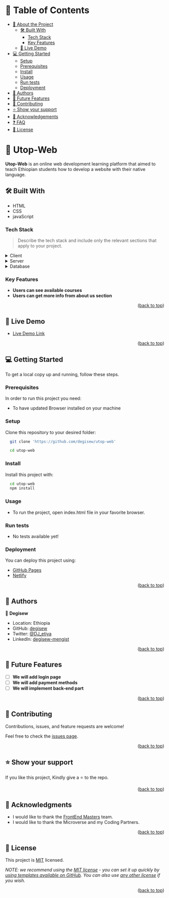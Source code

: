 <a name="readme-top"></a>

<!-- TABLE OF CONTENTS -->

# 📗 Table of Contents

- [📖 About the Project](#about-project)
  - [🛠 Built With](#built-with)
    - [Tech Stack](#tech-stack)
    - [Key Features](#key-features)
  - [🚀 Live Demo](#live-demo)
- [💻 Getting Started](#getting-started)
  - [Setup](#setup)
  - [Prerequisites](#prerequisites)
  - [Install](#install)
  - [Usage](#usage)
  - [Run tests](#run-tests)
  - [Deployment](#triangular_flag_on_post-deployment)
- [👥 Authors](#authors)
- [🔭 Future Features](#future-features)
- [🤝 Contributing](#contributing)
- [⭐️ Show your support](#support)
- [🙏 Acknowledgements](#acknowledgements)
- [❓ FAQ](#faq)
- [📝 License](#license)

<!-- PROJECT DESCRIPTION -->

# 📖 Utop-Web <a name="about-project"></a>

**Utop-Web** is an online web development learning platform that aimed to teach Ethiopian students how to develop a website with their native language.

## 🛠 Built With <a name="built-with"></a>
- HTML
- CSS
- javaScript

### Tech Stack <a name="tech-stack"></a>

> Describe the tech stack and include only the relevant sections that apply to your project.

<details>
  <summary>Client</summary>
  <ul>
    <li><a href="https://devdocs.io/html/">HTML5</a></li>
    <li><a href="https://devdocs.io/css/">CSS</a></li>
    <li><a href="https://javascript.info/">JavaScript</a></li>
  </ul>
</details>

<details>
  <summary>Server</summary>
  <ul>
    <li>Not available yet!</li>
  </ul>
</details>

<details>
<summary>Database</summary>
<ul>
  <li>Not available yet!</li>
  </ul>
</details>

<!-- Features -->

### Key Features <a name="key-features"></a>

- **Users can see available courses**
- **Users can get more info from about us section**

<p align="right">(<a href="#readme-top">back to top</a>)</p>

<!-- LIVE DEMO -->

## 🚀 Live Demo <a name="live-demo"></a>
- [Live Demo Link](https://degisew.github.io/utop-web/)

<p align="right">(<a href="#readme-top">back to top</a>)</p>

<!-- GETTING STARTED -->

## 💻 Getting Started <a name="getting-started"></a>

To get a local copy up and running, follow these steps.	  

### Prerequisites

In order to run this project you need:
- To have updated Browser installed on your machine

### Setup
Clone this repository to your desired folder:

```sh
  git clone 'https://github.com/degisew/utop-web'

  cd utop-web
```
### Install
Install this project with:

```sh
  cd utop-web
  npm install
```

### Usage

- To run the project, open index.html file in your favorite browser.

### Run tests

- No tests available yet!

### Deployment

You can deploy this project using:

- [GitHub Pages](https://pages.github.com/)
- [Netlify](https://app.netlify.com/)

<p align="right">(<a href="#readme-top">back to top</a>)</p>

<!-- AUTHORS -->

## 👥 Authors <a name="authors"></a>

👤 **Degisew**

- Location: Ethiopia
- GitHub: [degisew](https://github.com/degisew)
- Twitter: [@DJ_etiya](https://twitter.com/@DJ_etiya)
- LinkedIn: [degisew-mengist](https://www.linkedin.com/in/degisew-mengist)

<p align="right">(<a href="#readme-top">back to top</a>)</p>

<!-- FUTURE FEATURES -->

## 🔭 Future Features <a name="future-features"></a>

- [ ] **We will add login page**
- [ ] **We will add payment methods**
- [ ] **We will implement back-end part**

<p align="right">(<a href="#readme-top">back to top</a>)</p>

<!-- CONTRIBUTING -->

## 🤝 Contributing <a name="contributing"></a>

Contributions, issues, and feature requests are welcome!

Feel free to check the [issues page](https://github.com/degisew/utop-web/issues).

<p align="right">(<a href="#readme-top">back to top</a>)</p>

<!-- SUPPORT -->

## ⭐️ Show your support <a name="support"></a>

If you like this project, Kindly give a ⭐ to the repo.

<p align="right">(<a href="#readme-top">back to top</a>)</p>

<!-- ACKNOWLEDGEMENTS -->

## 🙏 Acknowledgments <a name="acknowledgements"></a>

- I would like to thank the [FrontEnd Masters](https://frontendmasters.com/) 
  team.
- I would like to thank the Microverse and my Coding Partners.


<p align="right">(<a href="#readme-top">back to top</a>)</p>

<!-- LICENSE -->

## 📝 License <a name="license"></a>

This project is [MIT](https://github.com/degisew/utop-web/blob/dev/LICENSE) licensed.


_NOTE: we recommend using the [MIT license](https://choosealicense.com/licenses/mit/) - you can set it up quickly by [using templates available on GitHub](https://docs.github.com/en/communities/setting-up-your-project-for-healthy-contributions/adding-a-license-to-a-repository). You can also use [any other license](https://choosealicense.com/licenses/) if you wish._

<p align="right">(<a href="#readme-top">back to top</a>)</p>